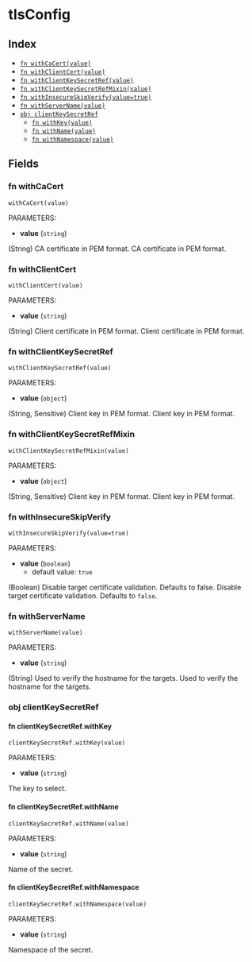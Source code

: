 # tlsConfig



## Index

* [`fn withCaCert(value)`](#fn-withcacert)
* [`fn withClientCert(value)`](#fn-withclientcert)
* [`fn withClientKeySecretRef(value)`](#fn-withclientkeysecretref)
* [`fn withClientKeySecretRefMixin(value)`](#fn-withclientkeysecretrefmixin)
* [`fn withInsecureSkipVerify(value=true)`](#fn-withinsecureskipverify)
* [`fn withServerName(value)`](#fn-withservername)
* [`obj clientKeySecretRef`](#obj-clientkeysecretref)
  * [`fn withKey(value)`](#fn-clientkeysecretrefwithkey)
  * [`fn withName(value)`](#fn-clientkeysecretrefwithname)
  * [`fn withNamespace(value)`](#fn-clientkeysecretrefwithnamespace)

## Fields

### fn withCaCert

```jsonnet
withCaCert(value)
```

PARAMETERS:

* **value** (`string`)

(String) CA certificate in PEM format.
CA certificate in PEM format.
### fn withClientCert

```jsonnet
withClientCert(value)
```

PARAMETERS:

* **value** (`string`)

(String) Client certificate in PEM format.
Client certificate in PEM format.
### fn withClientKeySecretRef

```jsonnet
withClientKeySecretRef(value)
```

PARAMETERS:

* **value** (`object`)

(String, Sensitive) Client key in PEM format.
Client key in PEM format.
### fn withClientKeySecretRefMixin

```jsonnet
withClientKeySecretRefMixin(value)
```

PARAMETERS:

* **value** (`object`)

(String, Sensitive) Client key in PEM format.
Client key in PEM format.
### fn withInsecureSkipVerify

```jsonnet
withInsecureSkipVerify(value=true)
```

PARAMETERS:

* **value** (`boolean`)
   - default value: `true`

(Boolean) Disable target certificate validation. Defaults to false.
Disable target certificate validation. Defaults to `false`.
### fn withServerName

```jsonnet
withServerName(value)
```

PARAMETERS:

* **value** (`string`)

(String) Used to verify the hostname for the targets.
Used to verify the hostname for the targets.
### obj clientKeySecretRef


#### fn clientKeySecretRef.withKey

```jsonnet
clientKeySecretRef.withKey(value)
```

PARAMETERS:

* **value** (`string`)

The key to select.
#### fn clientKeySecretRef.withName

```jsonnet
clientKeySecretRef.withName(value)
```

PARAMETERS:

* **value** (`string`)

Name of the secret.
#### fn clientKeySecretRef.withNamespace

```jsonnet
clientKeySecretRef.withNamespace(value)
```

PARAMETERS:

* **value** (`string`)

Namespace of the secret.